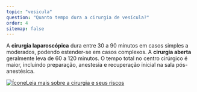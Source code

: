 ```yaml
---
topic: "vesicula"
question: "Quanto tempo dura a cirurgia de vesícula?"
order: 4
sitemap: false
---
```


A **cirurgia laparoscópica** dura entre 30 a 90 minutos em casos simples a moderados, podendo estender-se em casos complexos. A **cirurgia aberta** geralmente leva de 60 a 120 minutos. O tempo total no centro cirúrgico é maior, incluindo preparação, anestesia e recuperação inicial na sala pós-anestésica.

<p><a href="{% link _posts/2025-10-13-cirurgia-vesicula-riscos-seguranca.md %}">
  <img src="/assets/images/icon-document.svg" class="icon" alt="Ícone" />Leia mais sobre a cirurgia e seus riscos</a></p>
